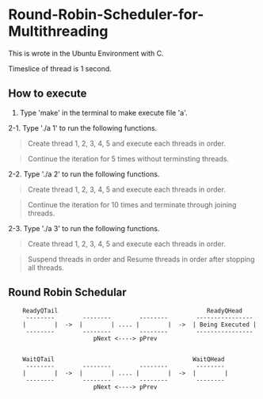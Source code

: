 # Round-Robin-Scheduler-for-Multithreading

This is wrote in the Ubuntu Environment with C.

Timeslice of thread is 1 second.


## How to execute

1. Type 'make' in the terminal to make execute file 'a'.

2-1. Type './a 1' to run the following functions.

> Create thread 1, 2, 3, 4, 5 and execute each threads in order.

> Continue the iteration for 5 times without terminsting threads.



2-2. Type './a 2' to run the following functions.

> Create thread 1, 2, 3, 4, 5 and execute each threads in order.

> Continue the iteration for 10 times and terminate through joining threads.



2-3. Type './a 3' to run the following functions.

> Create thread 1, 2, 3, 4, 5 and execute each threads in order.

> Suspend threads in order and Resume threads in order after stopping all threads.

  

## Round Robin Schedular

        ReadyQTail                                          ReadyQHead
         --------        --------        --------        ----------------
        |        |  ->  |        | .... |        |  ->  | Being Executed |
         --------        --------        --------        ----------------
                            pNext <----> pPrev
                            

        WaitQTail                                       WaitQHead
         --------        --------        --------        --------
        |        |  ->  |        | .... |        |  ->  |        |
         --------        --------        --------        --------
                            pNext <----> pPrev
